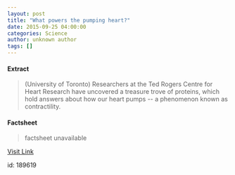 ```yaml
---
layout: post
title: "What powers the pumping heart?"
date: 2015-09-25 04:00:00
categories: Science
author: unknown author
tags: []
---
```



#### Extract
>(University of Toronto) Researchers at the Ted Rogers Centre for Heart Research have uncovered a treasure trove of proteins, which hold answers about how our heart pumps -- a phenomenon known as contractility.

#### Factsheet
>factsheet unavailable

[Visit Link](http://www.eurekalert.org/pub_releases/2015-09/uot-wpt092515.php)

id:  189619
